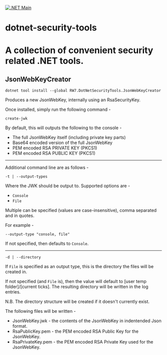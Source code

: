 [![.NET Main](https://github.com/ReeceWilliams7/dotnet-security-tools/actions/workflows/dotnet_main.yml/badge.svg)](https://github.com/ReeceWilliams7/dotnet-security-tools/actions/workflows/dotnet_main.yml)

# dotnet-security-tools

# A collection of convenient security related .NET tools.

## JsonWebKeyCreator

```
dotnet tool install --global RW7.DotNetSecurityTools.JsonWebKeyCreator
```

Produces a new JsonWebKey, internally using an RsaSecurityKey.

Once installed, simply run the following command - 

```
create-jwk
```

By default, this will outputs the following to the console - 

* The full JsonWebKey itself (including private key parts)
* Base64 encoded version of the full JsonWebKey
* PEM encoded RSA PRIVATE KEY (PKCS1)
* PEM encoded RSA PUBLIC KEY (PKCS1)

___

Additional command line are as follows - 

```
-t | --output-types
```

Where the JWK should be output to. Supported options are - 
* `Console`
* `File`

Multiple can be specified (values are case-insensitive), comma separated and in quotes.

For example - 

```
--output-type "console, file"
```

If not specified, then defaults to `Console`.

___

```
-d | --directory
```

If `File` is specified as an output type, this is the directory the files will be created in.

If not specified (and `File` is), then the value will default to [user temp folder]/[current ticks]. The resulting directory will be written in the log entries.

N.B. The directory structure will be created if it doesn't currently exist.

The following files will be written - 

* JsonWebKey.jwk - the contents of the JsonWebKey in indentended Json format.
* RsaPublicKey.pem - the PEM encoded RSA Public Key for the JsonWebKey.
* RsaPrivateKey.pem - the PEM encoded RSA Private Key used for the JsonWebKey.
